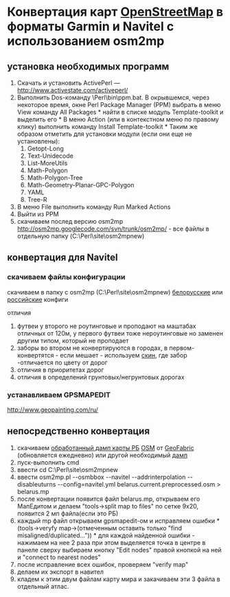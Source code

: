 # Конвертация карт [OpenStreetMap](http:\\osm.org) в форматы Garmin и Navitel с использованием osm2mp

## установка необходимых программ
  1. Скачать и установить ActivePerl — http://www.activestate.com/activeperl/
  1. Выполнить Dos-команду \Perl\bin\ppm.bat.
В окрывшемся, через некоторое время, окне Perl Package Manager (PPM) выбрать в меню View команду All Packages
    * найти в списке модуль Template-toolkit и выделить его
    * В меню Action (или в контекстном меню по правому клику) выполнить команду Install Template-toolkit
    * Таким же образом отметить для установки модули (если они еще не установлены):
      1. Getopt-Long
      1. Text-Unidecode
      1. List-MoreUtils
      1. Math-Polygon
      1. Math-Polygon-Tree
      1. Math-Geometry-Planar-GPC-Polygon
      1. YAML
      1. Tree-R
  1. В меню File выполнить команду Run Marked Actions
  1. Выйти из PPM
  1. скачиваем послед версию osm2mp http://osm2mp.googlecode.com/svn/trunk/osm2mp/ - все файлы в отдельную папку (C:\Perl\site\osm2mpnew)

## конвертация для Navitel

### скачиваем файлы конфигурации

скачиваем в папку с osm2mp (C:\Perl\site\osm2mpnew) [белорусские](http://maps-by.googlecode.com/files/osm2mp_conf_by.rar) или [российские](http://osm2navitel.googlecode.com/svn/trunk/) конфиги

отличия
  1. футвеи у второго не роутинговые и проподают на маштабах отличных от 120м, у первого футвеи тоже нероутинговые но заменен другим типом, который не проподает
  1. заборы во втором не конвертируются в городах, в первом-конвертятся - если мешает - используем [скин](http://forum.openstreetmap.org/viewtopic.php?pid=59999#p59999), где забор -отличается по цвету от дорог
  1. отличия в приоритетах дорог
  1. отличия в определений грунтовых/негрунтовых дорогах

### устанавливаем GPSMAPEDIT

http://www.geopainting.com/ru/

## непосредственно конвертация

  1. скачиваем [обработанный дамп карты РБ](ftp://188.40.19.246/osm/dumps/belarus.current.preprocessed.osm.bz2) [OSM](http://osm.org) от [GeoFabric](http://download.geofabrik.de/osm/europe/) (обновляется ежедневно) или другой необходимый [дамп](http://download.geofabrik.de/osm/)
  1. пуск-выполнить cmd
  1. ввести cd C:\Perl\site\osm2mpnew
  1. ввести osm2mp.pl --osmbbox --navitel --addrinterpolation --disableuturns --config=navitel.yml belarus.current.preprocessed.osm > belarus.mp
  1. после конвертации появится файл belarus.mp, открываем его МапЕдитом и делаем "tools->split map to files" по сетке 9x20, появится 2 мп файла(если это РБ)
  1. каждый mp файл открываем gpsmapedit-ом и исправляем ошибки
    * (tools->veryfy map->(отмеченным оставить только "find misaligned/duplicated..."))
    * для каждой найденной ошибки - нажимаем на нее 2 раза при этом выделяется точка в центре в панеле сверху выбираем кнопку "Edit nodes" правой кнопкой на ней и "connect to nearest nodes"
  1. после исправление всех ошибок, проверяем "verify map"
  1. делаем их экспорт в навител
  1. кладем к этим двум файлам карту мира и закачиваем эти 3 файла в отдельный атлас.
